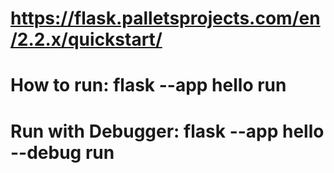 # https://flask.palletsprojects.com/en/2.2.x/quickstart/

# How to run: flask --app hello run
# Run with Debugger: flask --app hello --debug run

  
